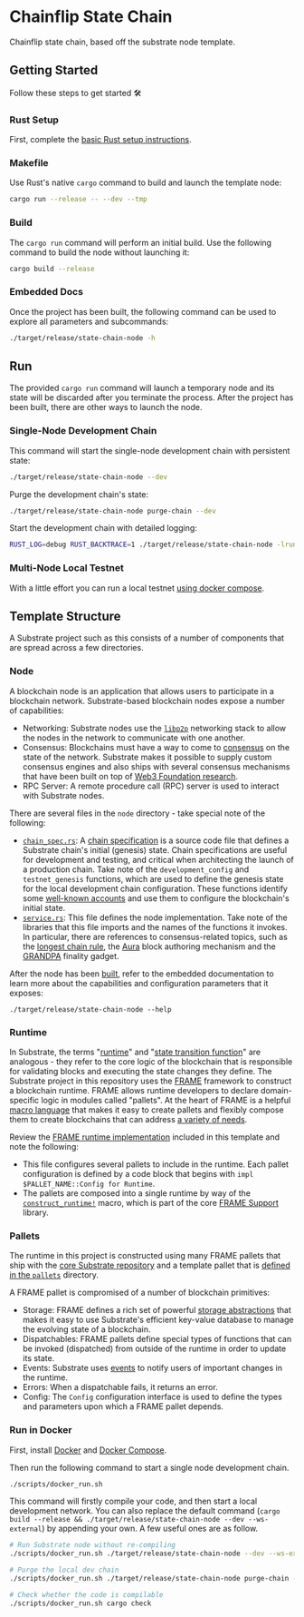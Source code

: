 # Chainflip State Chain

Chainflip state chain, based off the substrate node template.

## Getting Started

Follow these steps to get started :hammer_and_wrench:

### Rust Setup

First, complete the [basic Rust setup instructions](./doc/rust-setup.md).

### Makefile

Use Rust's native `cargo` command to build and launch the template node:

```sh
cargo run --release -- --dev --tmp
```

### Build

The `cargo run` command will perform an initial build. Use the following command to build the node without launching it:

```sh
cargo build --release
```

### Embedded Docs

Once the project has been built, the following command can be used to explore all parameters and subcommands:

```sh
./target/release/state-chain-node -h
```

## Run

The provided `cargo run` command will launch a temporary node and its state will be discarded after you terminate the
process. After the project has been built, there are other ways to launch the node.

### Single-Node Development Chain

This command will start the single-node development chain with persistent state:

```bash
./target/release/state-chain-node --dev
```

Purge the development chain's state:

```bash
./target/release/state-chain-node purge-chain --dev
```

Start the development chain with detailed logging:

```bash
RUST_LOG=debug RUST_BACKTRACE=1 ./target/release/state-chain-node -lruntime=debug --dev
```

### Multi-Node Local Testnet

With a little effort you can run a local testnet [using docker compose](doc/docker-compose).

## Template Structure

A Substrate project such as this consists of a number of components that are spread across a few directories.

### Node

A blockchain node is an application that allows users to participate in a blockchain network. Substrate-based blockchain
nodes expose a number of capabilities:

- Networking: Substrate nodes use the [`libp2p`](https://libp2p.io/) networking stack to allow the nodes in the network
  to communicate with one another.
- Consensus: Blockchains must have a way to come to
  [consensus](https://substrate.dev/docs/en/knowledgebase/advanced/consensus) on the state of the network. Substrate
  makes it possible to supply custom consensus engines and also ships with several consensus mechanisms that have been
  built on top of
  [Web3 Foundation research](https://research.web3.foundation/en/latest/polkadot/NPoS/index.html).
- RPC Server: A remote procedure call (RPC) server is used to interact with Substrate nodes.

There are several files in the `node` directory - take special note of the following:

- [`chain_spec.rs`](./node/src/chain_spec.rs): A
  [chain specification](https://substrate.dev/docs/en/knowledgebase/integrate/chain-spec) is a source code file that
  defines a Substrate chain's initial (genesis) state. Chain specifications are useful for development and testing, and
  critical when architecting the launch of a production chain. Take note of the `development_config`
  and `testnet_genesis` functions, which are used to define the genesis state for the local development chain
  configuration. These functions identify some
  [well-known accounts](https://substrate.dev/docs/en/knowledgebase/integrate/subkey#well-known-keys)
  and use them to configure the blockchain's initial state.
- [`service.rs`](./node/src/service.rs): This file defines the node implementation. Take note of the libraries that this
  file imports and the names of the functions it invokes. In particular, there are references to consensus-related
  topics, such as the
  [longest chain rule](https://substrate.dev/docs/en/knowledgebase/advanced/consensus#longest-chain-rule),
  the [Aura](https://substrate.dev/docs/en/knowledgebase/advanced/consensus#aura) block authoring mechanism and the
  [GRANDPA](https://substrate.dev/docs/en/knowledgebase/advanced/consensus#grandpa) finality gadget.

After the node has been [built](#build), refer to the embedded documentation to learn more about the capabilities and
configuration parameters that it exposes:

```shell
./target/release/state-chain-node --help
```

### Runtime

In Substrate, the terms
"[runtime](https://substrate.dev/docs/en/knowledgebase/getting-started/glossary#runtime)" and
"[state transition function](https://substrate.dev/docs/en/knowledgebase/getting-started/glossary#stf-state-transition-function)"
are analogous - they refer to the core logic of the blockchain that is responsible for validating blocks and executing
the state changes they define. The Substrate project in this repository uses
the [FRAME](https://substrate.dev/docs/en/knowledgebase/runtime/frame) framework to construct a blockchain runtime.
FRAME allows runtime developers to declare domain-specific logic in modules called "pallets". At the heart of FRAME is a
helpful
[macro language](https://substrate.dev/docs/en/knowledgebase/runtime/macros) that makes it easy to create pallets and
flexibly compose them to create blockchains that can address
[a variety of needs](https://www.substrate.io/substrate-users/).

Review the [FRAME runtime implementation](./runtime/src/lib.rs) included in this template and note the following:

- This file configures several pallets to include in the runtime. Each pallet configuration is defined by a code block
  that begins with `impl $PALLET_NAME::Config for Runtime`.
- The pallets are composed into a single runtime by way of the
  [`construct_runtime!`](https://crates.parity.io/frame_support/macro.construct_runtime.html)
  macro, which is part of the core
  [FRAME Support](https://substrate.dev/docs/en/knowledgebase/runtime/frame#support-library)
  library.

### Pallets

The runtime in this project is constructed using many FRAME pallets that ship with the
[core Substrate repository](https://github.com/paritytech/substrate/tree/master/frame) and a template pallet that
is [defined in the `pallets`](./pallets/template/src/lib.rs) directory.

A FRAME pallet is compromised of a number of blockchain primitives:

- Storage: FRAME defines a rich set of powerful
  [storage abstractions](https://substrate.dev/docs/en/knowledgebase/runtime/storage) that makes it easy to use
  Substrate's efficient key-value database to manage the evolving state of a blockchain.
- Dispatchables: FRAME pallets define special types of functions that can be invoked (dispatched)
  from outside of the runtime in order to update its state.
- Events: Substrate uses [events](https://substrate.dev/docs/en/knowledgebase/runtime/events) to notify users of
  important changes in the runtime.
- Errors: When a dispatchable fails, it returns an error.
- Config: The `Config` configuration interface is used to define the types and parameters upon which a FRAME pallet
  depends.

### Run in Docker

First, install [Docker](https://docs.docker.com/get-docker/) and
[Docker Compose](https://docs.docker.com/compose/install/).

Then run the following command to start a single node development chain.

```bash
./scripts/docker_run.sh
```

This command will firstly compile your code, and then start a local development network. You can also replace the
default command (`cargo build --release && ./target/release/state-chain-node --dev --ws-external`)
by appending your own. A few useful ones are as follow.

```bash
# Run Substrate node without re-compiling
./scripts/docker_run.sh ./target/release/state-chain-node --dev --ws-external

# Purge the local dev chain
./scripts/docker_run.sh ./target/release/state-chain-node purge-chain --dev

# Check whether the code is compilable
./scripts/docker_run.sh cargo check
```
